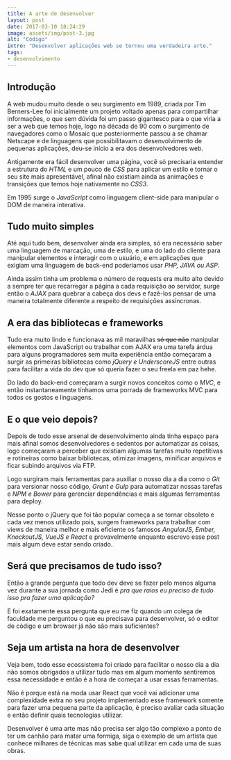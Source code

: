 ```yaml
---
title: A arte de desenvolver
layout: post
date: 2017-03-10 18:24:29
image: assets/img/post-3.jpg
alt: "Código"
intro: "Desenvolver aplicações web se tornou uma verdadeira arte."
tags:
- desenvolvimento
---
```


## Introdução

A web mudou muito desde o seu surgimento em 1989, criada por Tim Berners-Lee foi inicialmente um projeto voltado apenas para compartilhar informações, o que sem dúvida foi um passo gigantesco para o que viria a ser a web que temos hoje, logo na década de 90 com o surgimento de navegadores como o Mosaic que posteriormente passou a se chamar Netscape e de linguagens que possibilitavam o desenvolvimento de pequenas aplicações, deu-se início a era dos desenvolvedores web.

Antigamente era fácil desenvolver uma página, você só precisaria entender a estrutura do <em>HTML</em> e um pouco de <em>CSS</em> para aplicar um estilo e tornar o seu site mais apresentável, afinal não existiam ainda as animações e transições que temos hoje nativamente no <em>CSS3</em>. 

Em 1995 surge o <em>JavaScript</em> como linguagem client-side para manipular o DOM de maneira interativa.


## Tudo muito simples

Até aqui tudo bem, desenvolver ainda era simples, só era necessário saber uma linguagem de marcação, uma de estilo, e uma do lado do cliente para manipular elementos e interagir com o usuário, e em aplicações que exigiam uma linguagem de back-end poderíamos usar <em>PHP, JAVA ou ASP</em>. 

Ainda assim tinha um problema o número de requests era muito alto devido a sempre ter que recarregar a página a cada requisição ao servidor, surge então o <em>AJAX</em> para quebrar a cabeça dos devs e fazê-los pensar de uma maneira totalmente diferente a respeito de requisições assíncronas.

## A era das bibliotecas e frameworks

Tudo era muito lindo e funcionava as mil maravilhas <strike>só que não</strike> manipular elementos com JavaScript ou trabalhar com AJAX era uma tarefa árdua para alguns programadores sem muita experiência então começaram a surgir as primeiras bibliotecas como <em>jQuery e UnderscoreJS</em> entre outras para facilitar a vida do dev que só queria fazer o seu freela em paz hehe.

Do lado do back-end começaram a surgir novos conceitos como o <em>MVC</em>, e então instantaneamente tínhamos uma porrada de frameworks MVC para todos os gostos e linguagens.

## E o que veio depois?

Depois de todo esse arsenal de desenvolvimento ainda tinha espaço para mais afinal somos desenvolvedores e sedentos por automatizar as coisas, logo começaram a perceber que existiam algumas tarefas muito repetitivas e rotineiras como baixar bibliotecas, otimizar imagens, minificar arquivos e ficar subindo arquivos via FTP. 

Logo surgiram mais ferramentas para auxiliar o nosso dia a dia como o <em>Git</em> para versionar nosso código, <em>Grunt e Gulp</em> para automatizar nossas tarefas e <em>NPM e Bower</em> para gerenciar dependências e mais algumas ferramentas para deploy.

Nesse ponto o jQuery que foi tão popular começa a se tornar obsoleto e cada vez menos utilizado pois, surgem frameworks para trabalhar com views de maneira melhor e mais eficiente os famosos <em>AngularJS, Ember, KnockoutJS, VueJS e React</em> e provavelmente enquanto escrevo esse post mais algum deve estar sendo criado.

## Será que precisamos de tudo isso?

Então a grande pergunta que todo dev deve se fazer pelo menos alguma vez durante a sua jornada como Jedi é <em>pra que raios eu preciso de tudo isso pra fazer uma aplicação?</em> 

E foi exatamente essa pergunta que eu me fiz quando um colega de faculdade me perguntou o que eu precisava para desenvolver, só o editor de código e um browser já não são mais suficientes? 

## Seja um artista na hora de desenvolver

Veja bem, todo esse ecossistema foi criado para facilitar o nosso dia a dia não somos obrigados a utilizar tudo mas em algum momento sentiremos essa necessidade e então é a hora de começar a usar essas ferramentas. 

Não é porque está na moda usar React que você vai adicionar uma complexidade extra no seu projeto implementado esse framework somente para fazer uma pequena parte da aplicação, é preciso avaliar cada situação e então definir quais tecnologias utilizar.

Desenvolver é uma arte mas não precisa ser algo tão complexo a ponto de ter um canhão para matar uma formiga, siga o exemplo de um artista que conhece milhares de técnicas mas sabe qual utilizar em cada uma de suas obras.